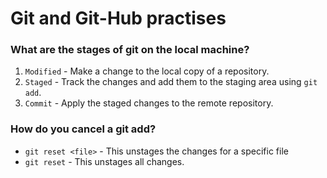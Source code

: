 # Git and Git-Hub practises  
### What are the stages of git on the local machine?  
1. `Modified` - Make a change to the local copy of a repository.  
2. `Staged` - Track the changes and add them to the staging area using `git add`.
3. `Commit` - Apply the staged changes to the remote repository.  


### How do you cancel a git add?  
* `git reset <file>` - This unstages the changes for a specific file  
* `git reset` - This unstages all changes.  


